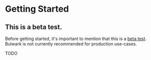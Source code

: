 # Getting Started

## This is a beta test.

Before getting started, it's important to mention that this is a [beta test](../#this-is-a-beta-test.). Bulwark is not currently recommended for production use-cases.

TODO
